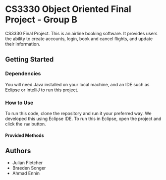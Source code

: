 # CS3330 Object Oriented Final Project - Group B
CS3330 Final Project. This is an airline booking software. It provides users the ability to create accounts, login, book and cancel flights, and update their information. 

## Getting Started
### Dependencies
You will need Java installed on your local machine, and an IDE such as Eclipse or IntelliJ to run this project.
### How to Use
To run this code, clone the repository and run it your preferred way. We developed this using Eclipse IDE. To run this in Eclipse, open the project and click the `run` button. 
#### Provided Methods


## Authors
* Julian Fletcher
* Braeden Songer
* Ahmad Ennin
